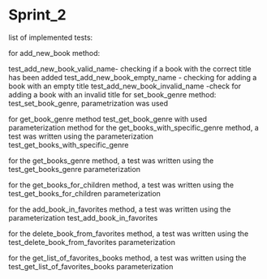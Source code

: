 # Sprint_2
list of implemented tests:

for add_new_book method:

test_add_new_book_valid_name- checking if a book with the correct title has been 
added
test_add_new_book_empty_name - checking for adding a book with an empty title
test_add_new_book_invalid_name -check for adding a book with an invalid title
for set_book_genre method: test_set_book_genre, parametrization was used

for get_book_genre method test_get_book_genre with used parameterization method 
for the get_books_with_specific_genre method, a test was written using the 
parameterization test_get_books_with_specific_genre

for the get_books_genre method, a test was written using the 
test_get_books_genre parameterization

for the get_books_for_children method, a test was written using the 
test_get_books_for_children parameterization

for the add_book_in_favorites method, a test was written using the 
parameterization test_add_book_in_favorites

for the delete_book_from_favorites method, a test was written using the 
test_delete_book_from_favorites parameterization

for the get_list_of_favorites_books method, a test was written using the 
test_get_list_of_favorites_books parameterization
